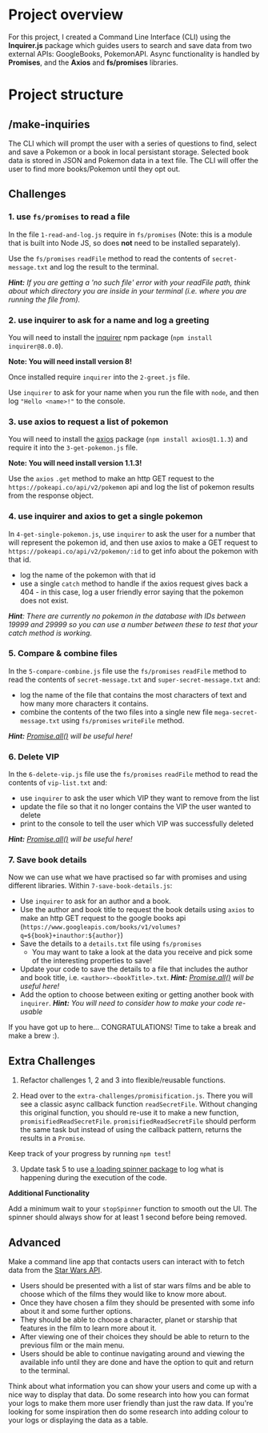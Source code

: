 # Project overview
For this project, I created a Command Line Interface (CLI) using the **Inquirer.js** package which guides users to search and save data from two external APIs: GoogleBooks, PokemonAPI. Async functionality is handled by **Promises**, and the **Axios** and **fs/promises** libraries.

# Project structure
## /make-inquiries
The CLI which will prompt the user with a series of questions to find, select and save a Pokemon or a book in local persistant storage. Selected book data is stored in JSON and Pokemon data in a text file. The CLI will offer the user to find more books/Pokemon until they opt out.



## Challenges

### **1. use `fs/promises` to read a file**

In the file `1-read-and-log.js` require in `fs/promises` (Note: this is a module that is built into Node JS, so does **not** need to be installed separately).

Use the `fs/promises` `readFile` method to read the contents of `secret-message.txt` and log the result to the terminal.

_**Hint:** If you are getting a 'no such file' error with your readFile path, think about which directory you are inside in your terminal (i.e. where you are running the file from)._

### **2. use inquirer to ask for a name and log a greeting**

You will need to install the [inquirer](https://github.com/SBoudrias/Inquirer.js#installation) npm package (`npm install inquirer@8.0.0`).

**Note: You will need install version 8!**

Once installed require `inquirer` into the `2-greet.js` file.

Use `inquirer` to ask for your name when you run the file with `node`, and then log `"Hello <name>!"` to the console.

### **3. use axios to request a list of pokemon**

You will need to install the [axios](https://github.com/axios/axios#example) package (`npm install axios@1.1.3`) and require it into the `3-get-pokemon.js` file.

**Note: You will need install version 1.1.3!**

Use the `axios` `.get` method to make an http GET request to the `https://pokeapi.co/api/v2/pokemon` api and log the list of pokemon results from the response object.

### **4. use inquirer and axios to get a single pokemon**

In `4-get-single-pokemon.js`, use `inquirer` to ask the user for a number that will represent the pokemon id, and then use axios to make a GET request to `https://pokeapi.co/api/v2/pokemon/:id` to get info about the pokemon with that id.

- log the name of the pokemon with that id
- use a single `catch` method to handle if the axios request gives back a 404 - in this case, log a user friendly error saying that the pokemon does not exist.

_**Hint**: There are currently no pokemon in the database with IDs between 19999 and 29999 so you can use a number between these to test that your catch method is working._

### **5. Compare & combine files**

In the `5-compare-combine.js` file use the `fs/promises` `readFile` method to read the contents of `secret-message.txt` and `super-secret-message.txt` and:

- log the name of the file that contains the most characters of text and how many more characters it contains.
- combine the contents of the two files into a single new file `mega-secret-message.txt` using `fs/promises` `writeFile` method.

_**Hint:** [Promise.all()](https://developer.mozilla.org/en-US/docs/Web/JavaScript/Reference/Global_Objects/Promise/all) will be useful here!_

### **6. Delete VIP**

In the `6-delete-vip.js` file use the `fs/promises` `readFile` method to read the contents of `vip-list.txt` and:

- use `inquirer` to ask the user which VIP they want to remove from the list
- update the file so that it no longer contains the VIP the user wanted to delete
- print to the console to tell the user which VIP was successfully deleted

_**Hint:** [Promise.all()](https://developer.mozilla.org/en-US/docs/Web/JavaScript/Reference/Global_Objects/Promise/all) will be useful here!_

### **7. Save book details**

Now we can use what we have practised so far with promises and using different libraries. Within `7-save-book-details.js`:

- Use `inquirer` to ask for an author and a book.
- Use the author and book title to request the book details using `axios` to make an http GET request to the google books api (`https://www.googleapis.com/books/v1/volumes?q=${book}+inauthor:${author}`)
- Save the details to a `details.txt` file using `fs/promises`
  - You may want to take a look at the data you receive and pick some of the interesting properties to save!
- Update your code to save the details to a file that includes the author and book title, i.e. `<author>-<bookTitle>.txt`. _**Hint:** [Promise.all()](https://developer.mozilla.org/en-US/docs/Web/JavaScript/Reference/Global_Objects/Promise/all) will be useful here!_
- Add the option to choose between exiting or getting another book with `inquirer`. _**Hint:** You will need to consider how to make your code re-usable_

If you have got up to here... CONGRATULATIONS! Time to take a break and make a brew :).

## **Extra Challenges**

1. Refactor challenges 1, 2 and 3 into flexible/reusable functions.

2. Head over to the `extra-challenges/promisification.js`. There you will see a classic async callback function `readSecretFile`. Without changing this original function, you should re-use it to make a new function, `promisifiedReadSecretFile`. `promisifiedReadSecretFile` should perform the same task but instead of using the callback pattern, returns the results in a `Promise`.

Keep track of your progress by running `npm test`!

3. Update task 5 to use [a loading spinner package](https://www.npmjs.com/package/cli-spinner) to log what is happening during the execution of the code.

**Additional Functionality**

Add a minimum wait to your `stopSpinner` function to smooth out the UI. The spinner should always show for at least 1 second before being removed.

## **Advanced**

Make a command line app that contacts users can interact with to fetch data from the [Star Wars API](https://swapi.dev/).

- Users should be presented with a list of star wars films and be able to choose which of the films they would like to know more about.
- Once they have chosen a film they should be presented with some info about it and some further options.
- They should be able to choose a character, planet or starship that features in the film to learn more about it.
- After viewing one of their choices they should be able to return to the previous film or the main menu.
- Users should be able to continue navigating around and viewing the available info until they are done and have the option to quit and return to the terminal.

Think about what information you can show your users and come up with a nice way to display that data. Do some research into how you can format your logs to make them more user friendly than just the raw data. If you're looking for some inspiration then do some research into adding colour to your logs or displaying the data as a table.
